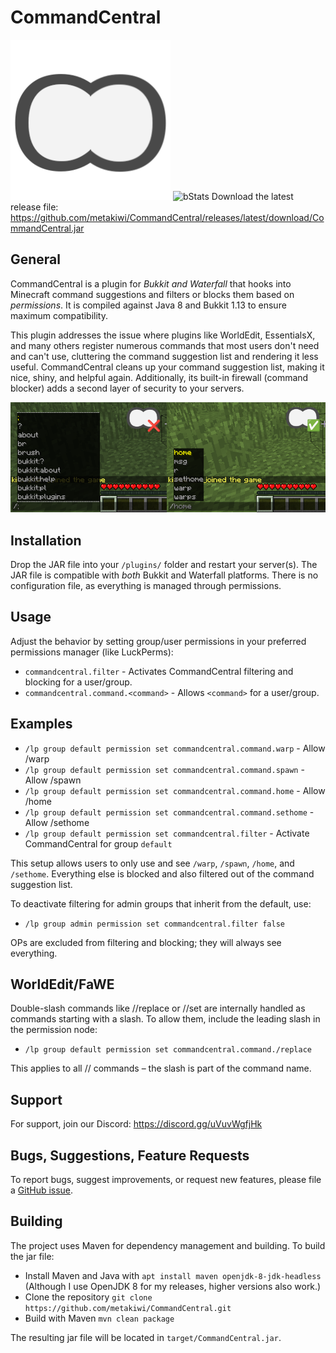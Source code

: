 # CommandCentral
![Logo](https://raw.githubusercontent.com/metakiwi/CommandCentral/main/images/logo.png)
![bStats](https://bstats.org/signatures/bukkit/CommandCentral.svg)
Download the latest release file: https://github.com/metakiwi/CommandCentral/releases/latest/download/CommandCentral.jar

## General
CommandCentral is a plugin for *Bukkit and Waterfall* that hooks into Minecraft command suggestions and filters or blocks them based on *permissions*. It is compiled against Java 8 and Bukkit 1.13 to ensure maximum compatibility.

This plugin addresses the issue where plugins like WorldEdit, EssentialsX, and many others register numerous commands that most users don't need and can't use, cluttering the command suggestion list and rendering it less useful. CommandCentral cleans up your command suggestion list, making it nice, shiny, and helpful again. Additionally, its built-in firewall (command blocker) adds a second layer of security to your servers.

![Demo](https://raw.githubusercontent.com/metakiwi/CommandCentral/main/images/demo.png)

## Installation
Drop the JAR file into your `/plugins/` folder and restart your server(s). The JAR file is compatible with *both* Bukkit and Waterfall platforms. There is no configuration file, as everything is managed through permissions.

## Usage
Adjust the behavior by setting group/user permissions in your preferred permissions manager (like LuckPerms):
* `commandcentral.filter` - Activates CommandCentral filtering and blocking for a user/group.
* `commandcentral.command.<command>` - Allows `<command>` for a user/group.

## Examples
* `/lp group default permission set commandcentral.command.warp` - Allow /warp
* `/lp group default permission set commandcentral.command.spawn` - Allow /spawn
* `/lp group default permission set commandcentral.command.home` - Allow /home
* `/lp group default permission set commandcentral.command.sethome` - Allow /sethome
* `/lp group default permission set commandcentral.filter` - Activate CommandCentral for group `default`

This setup allows users to only use and see `/warp`, `/spawn`, `/home`, and `/sethome`. Everything else is blocked and also filtered out of the command suggestion list.

To deactivate filtering for admin groups that inherit from the default, use:
* `/lp group admin permission set commandcentral.filter false`

OPs are excluded from filtering and blocking; they will always see everything.

## WorldEdit/FaWE
Double-slash commands like //replace or //set are internally handled as commands starting with a slash.
To allow them, include the leading slash in the permission node:
* `/lp group default permission set commandcentral.command./replace`

This applies to all // commands – the slash is part of the command name.

## Support
For support, join our Discord: https://discord.gg/uVuvWgfjHk

## Bugs, Suggestions, Feature Requests
To report bugs, suggest improvements, or request new features, please file a [GitHub issue](https://github.com/metakiwi/CommandCentral/issues).

## Building
The project uses Maven for dependency management and building. To build the jar file:
* Install Maven and Java with `apt install maven openjdk-8-jdk-headless` (Although I use OpenJDK 8 for my releases, higher versions also work.)
* Clone the repository `git clone https://github.com/metakiwi/CommandCentral.git`
* Build with Maven `mvn clean package`

The resulting jar file will be located in `target/CommandCentral.jar`.
